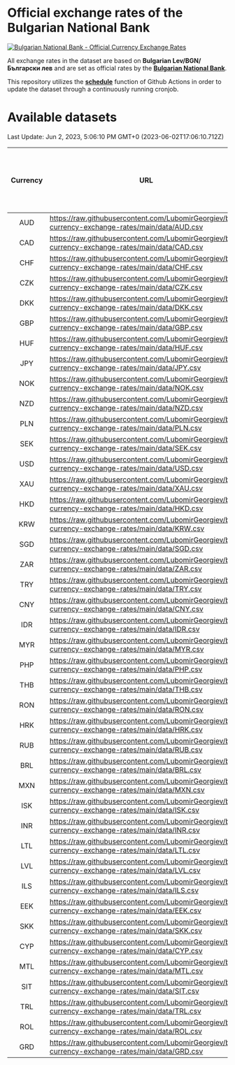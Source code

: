# Official exchange rates of the Bulgarian National Bank

[![Bulgarian National Bank - Official Currency Exchange Rates](https://github.com/LubomirGeorgiev/bnb-currency-exchange-rates/actions/workflows/update-rates.yml/badge.svg?branch=main)](https://github.com/LubomirGeorgiev/bnb-currency-exchange-rates/actions/workflows/update-rates.yml)

All exchange rates in the dataset are based on **Bulgarian Lev/BGN/Български лев** and are set as official rates by the [**Bulgarian National Bank**](https://www.bnb.bg/Statistics/StExternalSector/StExchangeRates/StERForeignCurrencies/index.htm?toLang=_EN).

This repository utilizes the [**schedule**](https://docs.github.com/en/actions/reference/events-that-trigger-workflows) function of Github Actions in order to update the dataset through a continuously running cronjob.

# Available datasets

<!-- START LINKS (DO NOT EVER FU*ING DELETE THIS COMMENT FOR THE LOVE OF YOUR LIFE!!! IF YOU ARE CURIOS HOW IT WORKS, YOU CAN HAVE A LOOK AT ./src/updateReadme.ts) -->

Last Update: Jun 2, 2023, 5:06:10 PM GMT+0 (2023-06-02T17:06:10.712Z)

| Currency | URL                                                                                             | Number of records | Number of missing days that were filled in |
| :------: | ----------------------------------------------------------------------------------------------- | :---------------: | :----------------------------------------: |
|   AUD    | https://raw.githubusercontent.com/LubomirGeorgiev/bnb-currency-exchange-rates/main/data/AUD.csv |       8516        |                    2634                    |
|   CAD    | https://raw.githubusercontent.com/LubomirGeorgiev/bnb-currency-exchange-rates/main/data/CAD.csv |       8516        |                    2634                    |
|   CHF    | https://raw.githubusercontent.com/LubomirGeorgiev/bnb-currency-exchange-rates/main/data/CHF.csv |       8516        |                    2634                    |
|   CZK    | https://raw.githubusercontent.com/LubomirGeorgiev/bnb-currency-exchange-rates/main/data/CZK.csv |       8516        |                    2634                    |
|   DKK    | https://raw.githubusercontent.com/LubomirGeorgiev/bnb-currency-exchange-rates/main/data/DKK.csv |       8516        |                    2634                    |
|   GBP    | https://raw.githubusercontent.com/LubomirGeorgiev/bnb-currency-exchange-rates/main/data/GBP.csv |       8516        |                    2634                    |
|   HUF    | https://raw.githubusercontent.com/LubomirGeorgiev/bnb-currency-exchange-rates/main/data/HUF.csv |       8516        |                    2634                    |
|   JPY    | https://raw.githubusercontent.com/LubomirGeorgiev/bnb-currency-exchange-rates/main/data/JPY.csv |       8516        |                    2634                    |
|   NOK    | https://raw.githubusercontent.com/LubomirGeorgiev/bnb-currency-exchange-rates/main/data/NOK.csv |       8516        |                    2634                    |
|   NZD    | https://raw.githubusercontent.com/LubomirGeorgiev/bnb-currency-exchange-rates/main/data/NZD.csv |       8516        |                    2634                    |
|   PLN    | https://raw.githubusercontent.com/LubomirGeorgiev/bnb-currency-exchange-rates/main/data/PLN.csv |       8516        |                    2634                    |
|   SEK    | https://raw.githubusercontent.com/LubomirGeorgiev/bnb-currency-exchange-rates/main/data/SEK.csv |       8516        |                    2634                    |
|   USD    | https://raw.githubusercontent.com/LubomirGeorgiev/bnb-currency-exchange-rates/main/data/USD.csv |       8516        |                    2634                    |
|   XAU    | https://raw.githubusercontent.com/LubomirGeorgiev/bnb-currency-exchange-rates/main/data/XAU.csv |       8516        |                    2636                    |
|   HKD    | https://raw.githubusercontent.com/LubomirGeorgiev/bnb-currency-exchange-rates/main/data/HKD.csv |       8214        |                    2543                    |
|   KRW    | https://raw.githubusercontent.com/LubomirGeorgiev/bnb-currency-exchange-rates/main/data/KRW.csv |       8214        |                    2543                    |
|   SGD    | https://raw.githubusercontent.com/LubomirGeorgiev/bnb-currency-exchange-rates/main/data/SGD.csv |       8214        |                    2543                    |
|   ZAR    | https://raw.githubusercontent.com/LubomirGeorgiev/bnb-currency-exchange-rates/main/data/ZAR.csv |       8214        |                    2543                    |
|   TRY    | https://raw.githubusercontent.com/LubomirGeorgiev/bnb-currency-exchange-rates/main/data/TRY.csv |       6696        |                    2073                    |
|   CNY    | https://raw.githubusercontent.com/LubomirGeorgiev/bnb-currency-exchange-rates/main/data/CNY.csv |       6576        |                    2037                    |
|   IDR    | https://raw.githubusercontent.com/LubomirGeorgiev/bnb-currency-exchange-rates/main/data/IDR.csv |       6576        |                    2037                    |
|   MYR    | https://raw.githubusercontent.com/LubomirGeorgiev/bnb-currency-exchange-rates/main/data/MYR.csv |       6576        |                    2037                    |
|   PHP    | https://raw.githubusercontent.com/LubomirGeorgiev/bnb-currency-exchange-rates/main/data/PHP.csv |       6576        |                    2037                    |
|   THB    | https://raw.githubusercontent.com/LubomirGeorgiev/bnb-currency-exchange-rates/main/data/THB.csv |       6576        |                    2037                    |
|   RON    | https://raw.githubusercontent.com/LubomirGeorgiev/bnb-currency-exchange-rates/main/data/RON.csv |       6517        |                    2019                    |
|   HRK    | https://raw.githubusercontent.com/LubomirGeorgiev/bnb-currency-exchange-rates/main/data/HRK.csv |       6422        |                    1986                    |
|   RUB    | https://raw.githubusercontent.com/LubomirGeorgiev/bnb-currency-exchange-rates/main/data/RUB.csv |       6118        |                    1889                    |
|   BRL    | https://raw.githubusercontent.com/LubomirGeorgiev/bnb-currency-exchange-rates/main/data/BRL.csv |       5611        |                    1745                    |
|   MXN    | https://raw.githubusercontent.com/LubomirGeorgiev/bnb-currency-exchange-rates/main/data/MXN.csv |       5611        |                    1745                    |
|   ISK    | https://raw.githubusercontent.com/LubomirGeorgiev/bnb-currency-exchange-rates/main/data/ISK.csv |       5514        |                    1710                    |
|   INR    | https://raw.githubusercontent.com/LubomirGeorgiev/bnb-currency-exchange-rates/main/data/INR.csv |       5244        |                    1631                    |
|   LTL    | https://raw.githubusercontent.com/LubomirGeorgiev/bnb-currency-exchange-rates/main/data/LTL.csv |       5148        |                    1577                    |
|   LVL    | https://raw.githubusercontent.com/LubomirGeorgiev/bnb-currency-exchange-rates/main/data/LVL.csv |       4785        |                    1465                    |
|   ILS    | https://raw.githubusercontent.com/LubomirGeorgiev/bnb-currency-exchange-rates/main/data/ILS.csv |       4518        |                    1410                    |
|   EEK    | https://raw.githubusercontent.com/LubomirGeorgiev/bnb-currency-exchange-rates/main/data/EEK.csv |       3995        |                    1221                    |
|   SKK    | https://raw.githubusercontent.com/LubomirGeorgiev/bnb-currency-exchange-rates/main/data/SKK.csv |       2965        |                    907                     |
|   CYP    | https://raw.githubusercontent.com/LubomirGeorgiev/bnb-currency-exchange-rates/main/data/CYP.csv |       2901        |                    885                     |
|   MTL    | https://raw.githubusercontent.com/LubomirGeorgiev/bnb-currency-exchange-rates/main/data/MTL.csv |       2599        |                    794                     |
|   SIT    | https://raw.githubusercontent.com/LubomirGeorgiev/bnb-currency-exchange-rates/main/data/SIT.csv |       2539        |                    775                     |
|   TRL    | https://raw.githubusercontent.com/LubomirGeorgiev/bnb-currency-exchange-rates/main/data/TRL.csv |       1818        |                    559                     |
|   ROL    | https://raw.githubusercontent.com/LubomirGeorgiev/bnb-currency-exchange-rates/main/data/ROL.csv |       1697        |                    524                     |
|   GRD    | https://raw.githubusercontent.com/LubomirGeorgiev/bnb-currency-exchange-rates/main/data/GRD.csv |        361        |                    109                     |

<!-- END LINKS (DO NOT EVER FU*ING DELETE THIS COMMENT FOR THE LOVE OF YOUR LIFE!!! IF YOU ARE CURIOS HOW IT WORKS, YOU CAN HAVE A LOOK AT ./src/updateReadme.ts) -->
